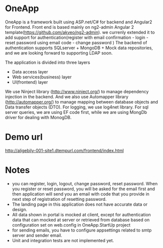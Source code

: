 # OneApp
OneApp is a framework built using ASP.net/C# for backend  and Angular2 for Frontend.
Front end is based mainly on ng2-admin Angular 2 template(https://github.com/akveo/ng2-admin). we currenly extended it to add support for authentication(register with email confirmation - login - reset password using email code - change password )
The backend of authentication supports SQLserver + MongoDB + Mock data repositories, and we are looking forward to supporting LDAP soon.

The application is divided into three layers
  - Data access layer
  - Web services(business) layer 
  - UI(frontend) layer

We use Ninject library (http://www.ninject.org/) to manage dependency injection in the backend. And we also use Automapper library (http://automapper.org/) to manage mapping between database objects and Data transfer objects (DTO).
For logging, we use log4net library. 
For sql server queries, we are using EF code first, while we are using MongDb driver for dealing with MonogDB.
 
# Demo url
http://aligebily-001-site1.dtempurl.com/frontend/index.html 

# Notes
- you can register, login, logout, change password, reset password. When you register or reset password, you will be asked for the email first and then application will send you an email with code that you provide in next step of registration of resetting password. 
- The landing page in this application does not have accurate data or design.
- All data shown in portal is mocked at client, except for authentication data that can mocked at server or retrieved from database based on configuration set on web.config in OneApp.StartUp project
- for sending emails, you have to configure appsettings related to smtp server and sender email.
- Unit and integration tests are not implemented yet.
